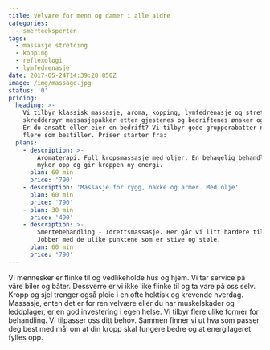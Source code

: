 ```yaml
---
title: Velvære for menn og damer i alle aldre
categories:
  - smerteeksperten
tags:
  - massasje stretcing
  - kopping
  - reflexologi
  - lymfedrenasje
date: 2017-05-24T14:39:28.850Z
image: /img/massage.jpg
status: '0'
pricing:
  heading: >-
    Vi tilbyr klassisk massasje, aroma, kopping, lymfedrenasje og stretching. Vi
    skreddersyr massasjepakker etter gjestenes og bedriftenes ønsker og behov.
    Er du ansatt eller eier en bedrift? Vi tilbyr gode grupperabatter når det er
    flere som bestiller. Priser starter fra:
  plans:
    - description: >-
        Aromaterapi. Full kropsmassasje med oljer. En behagelig behandling som
        myker opp og gir kroppen ny energi.
      plan: 60 min
      price: '790'
    - description: 'Massasje for rygg, nakke og armer. Med olje'
      plan: 60 min
      price: '790'
    - plan: 30 min
      price: '490'
    - description: >-
        Smertebehandling - Idrettsmassasje. Her går vi litt hardere til verks.
        Jobber med de ulike punktene som er stive og støle. 
      plan: 60 min
      price: '790'
---
```

Vi mennesker er flinke til og vedlikeholde hus og hjem. Vi tar service på våre biler og båter. Dessverre er vi ikke like flinke til og ta vare på oss selv. Kropp og sjel trenger også pleie i en ofte hektisk og krevende hverdag. Massasje, enten det er for ren velvære eller du har muskelskader og leddplager, er en god investering i egen helse. Vi tilbyr flere ulike former for behandling. Vi tilpasser oss ditt behov. Sammen finner vi ut hva som passer deg best med mål om at din kropp skal fungere bedre og at energilageret fylles opp.
